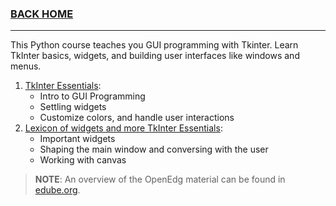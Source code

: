 ### [BACK HOME](../README.md)

---

This Python course teaches you GUI programming with Tkinter. Learn TkInter basics, widgets, and building user interfaces like windows and menus.

1. [TkInter Essentials](https://github.com/VCauthon/Summary-OpenEdg-Pyhon-PCPP1/blob/main/3.GUI-Programming/1.TkInter-Essentials/Material.ipynb):
    - Intro to GUI Programming
    - Settling widgets
    - Customize colors, and handle user interactions
2. [Lexicon of widgets and more TkInter Essentials](https://github.com/VCauthon/Summary-OpenEdg-Pyhon-PCPP1/blob/main/3.GUI-Programming/2.Lexicon-Widgets/Material.ipynb):
    - Important widgets
    - Shaping the main window and conversing with the user
    - Working with canvas

> __NOTE__: An overview of the OpenEdg material can be found in [edube.org](https://edube.org/study/pcpp1-3).